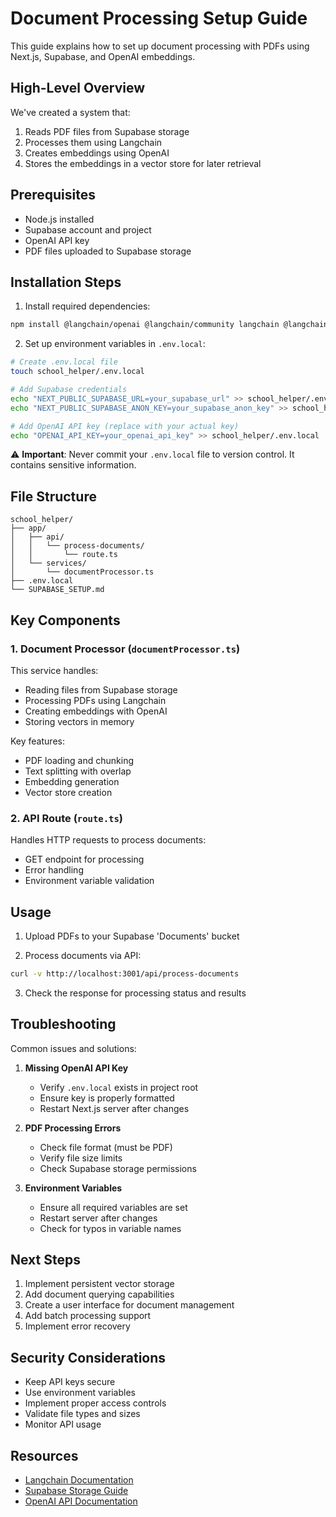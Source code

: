 # Document Processing Setup Guide

This guide explains how to set up document processing with PDFs using Next.js, Supabase, and OpenAI embeddings.

## High-Level Overview

We've created a system that:
1. Reads PDF files from Supabase storage
2. Processes them using Langchain
3. Creates embeddings using OpenAI
4. Stores the embeddings in a vector store for later retrieval

## Prerequisites

- Node.js installed
- Supabase account and project
- OpenAI API key
- PDF files uploaded to Supabase storage

## Installation Steps

1. Install required dependencies:
```bash
npm install @langchain/openai @langchain/community langchain @langchain/document-loaders-pdf pdf-parse
```

2. Set up environment variables in `.env.local`:
```bash
# Create .env.local file
touch school_helper/.env.local

# Add Supabase credentials
echo "NEXT_PUBLIC_SUPABASE_URL=your_supabase_url" >> school_helper/.env.local
echo "NEXT_PUBLIC_SUPABASE_ANON_KEY=your_supabase_anon_key" >> school_helper/.env.local

# Add OpenAI API key (replace with your actual key)
echo "OPENAI_API_KEY=your_openai_api_key" >> school_helper/.env.local
```

⚠️ **Important**: Never commit your `.env.local` file to version control. It contains sensitive information.

## File Structure

```
school_helper/
├── app/
│   ├── api/
│   │   └── process-documents/
│   │       └── route.ts
│   └── services/
│       └── documentProcessor.ts
├── .env.local
└── SUPABASE_SETUP.md
```

## Key Components

### 1. Document Processor (`documentProcessor.ts`)

This service handles:
- Reading files from Supabase storage
- Processing PDFs using Langchain
- Creating embeddings with OpenAI
- Storing vectors in memory

Key features:
- PDF loading and chunking
- Text splitting with overlap
- Embedding generation
- Vector store creation

### 2. API Route (`route.ts`)

Handles HTTP requests to process documents:
- GET endpoint for processing
- Error handling
- Environment variable validation

## Usage

1. Upload PDFs to your Supabase 'Documents' bucket

2. Process documents via API:
```bash
curl -v http://localhost:3001/api/process-documents
```

3. Check the response for processing status and results

## Troubleshooting

Common issues and solutions:

1. **Missing OpenAI API Key**
   - Verify `.env.local` exists in project root
   - Ensure key is properly formatted
   - Restart Next.js server after changes

2. **PDF Processing Errors**
   - Check file format (must be PDF)
   - Verify file size limits
   - Check Supabase storage permissions

3. **Environment Variables**
   - Ensure all required variables are set
   - Restart server after changes
   - Check for typos in variable names

## Next Steps

1. Implement persistent vector storage
2. Add document querying capabilities
3. Create a user interface for document management
4. Add batch processing support
5. Implement error recovery

## Security Considerations

- Keep API keys secure
- Use environment variables
- Implement proper access controls
- Validate file types and sizes
- Monitor API usage

## Resources

- [Langchain Documentation](https://js.langchain.com/docs/)
- [Supabase Storage Guide](https://supabase.com/docs/guides/storage)
- [OpenAI API Documentation](https://platform.openai.com/docs/api-reference) 